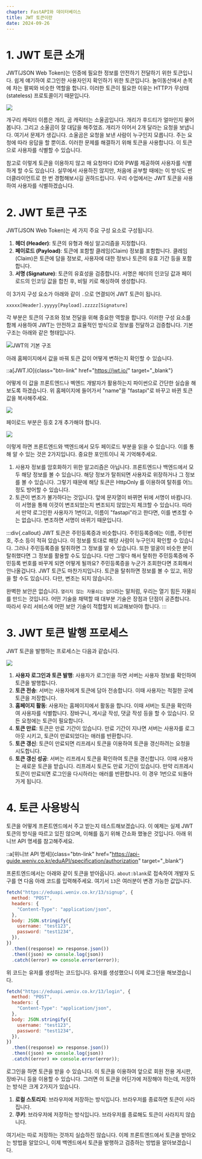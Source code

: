 ```yaml
---
chapter: FastAPI와 데이터베이스
title: JWT 토큰이란
date: 2024-09-26
---
```


# 1. JWT 토큰 소개

JWT(JSON Web Token)는 인증에 필요한 정보를 안전하기 전달하기 위한 토큰입니다. 쉽게 얘기하여 로그인한 사용자인지 확인하기 위한 토큰입니다. 놀이동산에서 손목에 차는 팔찌와 비슷한 역할을 합니다. 이러한 토큰이 필요한 이유는 HTTP가 무상태(stateless) 프로토콜이기 때문입니다.

![](/images/basecamp-fastapi/chapter04/01.png)

개구리 캐릭터 이름은 개리, 곰 캐릭터는 소울곰입니다. 개리가 후드티가 얼마인지 물어봅니다. 그리고 소울곰이 잘 대답을 해주었죠. 개리가 이어서 2개 달라는 요청을 보냅니다. 여기서 문제가 생깁니다. 소울곰은 요청을 보낸 사람이 누구인지 모릅니다. 주는 요청에 따라 응답을 할 뿐이죠. 이러한 문제를 해결하기 위해 토큰을 사용합니다. 이 토큰으로 사용자를 식별할 수 있습니다.

참고로 이렇게 토큰을 이용하지 않고 매 요청마다 ID와 PW를 제공하여 사용자를 식별하게 할 수도 있습니다. 실무에서 사용하진 않지만, 처음에 공부할 때에는 이 방식도 썬더클라이언트로 한 번 경험해보시길 권하드립니다. 우리 수업에서는 JWT 토큰을 사용하여 사용자를 식별하겠습니다.

# 2. JWT 토큰 구조

JWT(JSON Web Token)는 세 가지 주요 구성 요소로 구성됩니다.

1. **헤더 (Header)**: 토큰의 유형과 해싱 알고리즘을 지정합니다.
2. **페이로드 (Payload)**: 토큰에 포함할 클레임(Claim) 정보를 포함합니다. 클레임(Claim)은 토큰에 담을 정보로, 사용자에 대한 정보나 토큰의 유효 기간 등을 포함합니다.
3. **서명 (Signature)**: 토큰의 유효성을 검증합니다. 서명은 헤더의 인코딩 값과 페이로드의 인코딩 값을 합친 후, 비밀 키로 해싱하여 생성합니다.

이 3가지 구성 요소가 아래와 같이 `.`으로 연결되어 JWT 토큰이 됩니다.

```
xxxxx[Header].yyyyy[Payload].zzzzz[Signature]
```

각 부분은 토큰의 구조와 정보 전달을 위해 중요한 역할을 합니다. 이러한 구성 요소를 함께 사용하여 JWT는 안전하고 효율적인 방식으로 정보를 전달하고 검증합니다. 기본 구조는 아래와 같은 형태입니다.

![JWT의 기본 구조](/images/basecamp-fastapi/chapter04/02.png)

아래 홈페이지에서 값을 바꿔 토큰 값이 어떻게 변하는지 확인할 수 있습니다.

::a[JWT.IO]{class="btn-link" href="https://jwt.io/" target="\_blank"}

어떻게 이 값을 프론트엔드나 벡엔드 개발자가 활용하는지 파이썬으로 간단한 실습을 해보도록 하겠습니다. 위 홈페이지에 들어가서 "name"을 "fastapi"로 바꾸고 바뀐 토큰 값을 복사해주세요.

![](/images/basecamp-fastapi/chapter04/03.png)

페이로드 부분은 등호 2개 추가해야 합니다.

![](/images/basecamp-fastapi/chapter04/04.png)

이렇게 하면 프론트엔드와 백엔드에서 모두 페이로드 부분을 읽을 수 있습니다. 이를 통해 알 수 있는 것은 2가지입니다. 중요한 포인트이니 꼭 기억해주세요.

1. 사용자 정보를 암호화하기 위한 알고리즘은 아닙니다. 프론트엔드나 백엔드에서 모두 해당 정보를 볼 수 있습니다. 해당 정보가 탈취되면 사용자로 위장하거나 그 정보를 볼 수 있습니다. 그렇기 때문에 해당 토큰은 HttpOnly 를 이용하여 탈취를 어느정도 방어할 수 있습니다.
2. 토큰이 변조가 불가하다는 것입니다. 앞에 문자열이 바뀌면 뒤에 서명이 바뀝니다. 이 서명을 통해 이것이 변조되었는지 변조되지 않았는지 체크할 수 있습니다. 따라서 만약 로그인한 사용자가 1번이고, 이름이 "fastapi"라고 한다면, 이를 변조할 수는 없습니다. 변조하면 서명이 바뀌기 때문입니다.

:::div{.callout}
JWT 토큰은 주민등록증과 비슷합니다. 주민등록증에는 이름, 주민번호, 주소 등이 적혀 있습니다. 이 정보를 토대로 해당 사람이 누구인지 확인할 수 있습니다. 그러나 주민등록증을 탈취하면 그 정보를 알 수 있습니다. 또한 얼굴이 비슷한 분이 탈취했다면 그 정보를 활용할 수도 있습니다. 다만 그렇다 해서 탈취한 주민등록증에 주민등록 번호를 바꾸게 되면 어떻게 될까요? 주민등록증을 누군가 조회한다면 조회해서 안나올겁니다. JWT 토큰도 마찬가지입니다. 토큰을 탈취하면 정보를 볼 수 있고, 위장을 할 수도 있습니다. 다만, 변조는 되지 않습니다.

완벽한 보안은 없습니다. `열리지 않는 자물쇠는 없다`라는 말처럼, 우리는 열기 힘든 자물쇠를 만드는 것입니다. 어떤 기술을 채택할 때 대부분 기술은 장점과 단점이 공존합니다. 따라서 우리 서비스에 어떤 보안 기술이 적합할지 비교해보아야 합니다.
:::

# 3. JWT 토큰 발행 프로세스

JWT 토큰을 발행하는 프로세스는 다음과 같습니다.

![](/images/basecamp-fastapi/chapter04/05.png)

1. **사용자 로그인과 토큰 발행**: 사용자가 로그인을 하면 서버는 사용자 정보를 확인하여 토큰을 발행합니다.
2. **토큰 전송**: 서버는 사용자에게 토큰에 담아 전송합니다. 이때 사용자는 적절한 곳에 토큰을 저장합니다.
3. **홈페이지 활동**: 사용자는 홈페이지에서 활동을 합니다. 이때 서버는 토큰을 확인하여 사용자를 식별합니다. 장바구니, 게시글 작성, 댓글 작성 등을 할 수 있습니다. 모든 요청에는 토큰이 필요합니다.
4. **토큰 만료**: 토큰은 만료 기간이 있습니다. 만료 기간이 지나면 서버는 사용자를 로그아웃 시키고, 토큰이 만료되었다는 애러를 반환합니다.
5. **토큰 갱신**: 토큰이 만료되면 리프레시 토큰을 이용하여 토큰을 갱신하려는 요청을 시도합니다.
6. **토큰 갱신 성공**: 서버는 리프레시 토큰을 확인하여 토큰을 갱신합니다. 이때 사용자는 새로운 토큰을 받습니다. 리프레시 토큰도 만료 기간이 있습니다. 만약 리프레시 토큰이 만료되면 로그인을 다시하라는 애러를 반환합니다. 이 경우 1번으로 되돌아가게 됩니다.

# 4. 토큰 사용방식

토큰을 어떻게 프론트엔드에서 주고 받는지 테스트해보겠습니다. 이 예제는 실제 JWT 토큰의 방식을 따르고 있진 않으며, 이해를 돕기 위해 간소화 했놓은 것입니다. 아래 위니브 API 명세를 참고해주세요.

::a[위니브 API 명세]{class="btn-link" href="https://api-guide.weniv.co.kr/eduAPI/specification/authorization" target="\_blank"}

프론트엔드에서는 아래와 같이 토큰을 받아옵니다. `about:blank`로 접속하여 개발자 도구를 연 다음 아래 코드를 입력해주세요. 여기서 `13`은 여러분이 변경 가능한 값입니다.

```javascript
fetch("https://eduapi.weniv.co.kr/13/signup", {
  method: "POST",
  headers: {
    "Content-Type": "application/json",
  },
  body: JSON.stringify({
    username: "test123",
    password: "test1234",
  }),
})
  .then((response) => response.json())
  .then((json) => console.log(json))
  .catch((error) => console.error(error));
```

위 코드는 유저를 생성하는 코드입니다. 유저를 생성했으니 이제 로그인을 해보겠습니다.

```javascript
fetch("https://eduapi.weniv.co.kr/13/login", {
  method: "POST",
  headers: {
    "Content-Type": "application/json",
  },
  body: JSON.stringify({
    username: "test123",
    password: "test1234",
  }),
})
  .then((response) => response.json())
  .then((json) => console.log(json))
  .catch((error) => console.error(error));
```

로그인을 하면 토큰을 받을 수 있습니다. 이 토큰을 이용하여 앞으로 회원 전용 게시판, 장바구니 등을 이용할 수 있습니다. 그러면 이 토큰을 어딘가에 저장해야 하는데, 저장하는 방식은 크게 2가지가 있습니다.

1. **로컬 스토리지**: 브라우저에 저장하는 방식입니다. 브라우저를 종료하면 토큰이 사라집니다.
2. **쿠키**: 브라우저에 저장하는 방식입니다. 브라우저를 종료해도 토큰이 사라지지 않습니다.

여기서는 따로 저장하는 것까지 실습하진 않습니다. 이제 프론트엔드에서 토큰을 받아오는 방법을 알았으니, 이제 백엔드에서 토큰을 발행하고 검증하는 방법을 알아보겠습니다.
